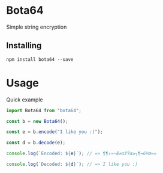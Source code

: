 # Bota64

Simple string encryption

## Installing

```
npm install bota64 --save
```

# Usage

Quick example

```js
import Bota64 from "bota64";

const b = new Bota64();

const e = b.encode("I like you :)");

const d = b.decode(e);

console.log(`Encoded: ${e}`); // => ¶¶↕≈─Æ≠αžŸα≥┐¶↔6®œ==

console.log(`Decoded: ${d}`); // => I like you :)
```
